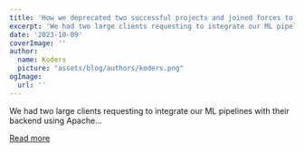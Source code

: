 ```yaml
---
title: 'How we deprecated two successful projects and joined forces to create an even more successful one'
excerpt: 'We had two large clients requesting to integrate our ML pipelines with their backend using Apache...'
date: '2023-10-09'
coverImage: ''
author:
  name: Koders
  picture: "assets/blog/authors/koders.png"
ogImage:
  url: ''
---
```


We had two large clients requesting to integrate our ML pipelines with their backend using Apache...

[Read more](https://dev.to/airtai/how-we-deprecated-two-successful-projects-and-joined-forces-to-create-an-even-more-successful-one-3lon)
